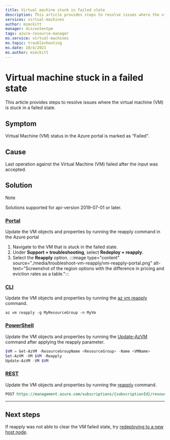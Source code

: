 ```yaml
---
title: Virtual machine stuck in failed state
description: This article provides steps to resolve issues where the virtual machine (VM) is stuck in a failed state. 
services: virtual-machines
author: mimckitt
manager: dcscontentpm
tags: azure-resource-manager
ms.service: virtual-machines
ms.topic: troubleshooting
ms.date: 10/4/2021
ms.author: mimckitt
---
```


# Virtual machine stuck in a failed state

This article provides steps to resolve issues where the virtual machine (VM) is stuck in a failed state.

## Symptom
Virtual Machine (VM) status in the Azure portal is marked as “Failed”. 
## Cause
Last operation against the Virtual Machine (VM) failed after the input was accepted.
## Solution

> [!NOTE]
> Solutions supported for api-version 2019-07-01 or later.

### [Portal](#tab/portal)
Update the VM objects and properties by running the reapply command in the Azure portal
1. Navigate to the VM that is stuck in the failed state.
1. Under **Support + troubleshooting**, select **Redeploy + reapply**.
1. Select the **Reapply** option.
:::image type="content" source="./media/troubleshoot-vm-reapply/vm-reapply-portal.png" alt-text="Screenshot of the region options with the difference in pricing and eviction rates as a table.":::

### [CLI](#tab/cli)
Update the VM objects and properties by running the [az vm reapply](https://docs.microsoft.com/cli/azure/vm?view=azure-cli-latest#az_vm_reapply) command.
```cli
az vm reapply -g MyResourceGroup -n MyVm
```

### [PowerShell](#tab/powershell)
Update the VM objects and properties by running the [Update-AzVM](https://docs.microsoft.com/powershell/module/az.compute/update-azvm?view=azps-6.5.0#examples) command after applying the reapply parameter.

```powershell
$VM = Get-AzVM -ResourceGroupName <ResourceGroup> -Name <VMName>
Set-AzVM -VM $VM -Reapply
Update-AzVM -VM $VM

```

### [REST](#tab/rest)

Update the VM objects and properties by running the [reapply](https://docs.microsoft.com/rest/api/compute/virtual-machines/reapply) command.
 
```rest
POST https://management.azure.com/subscriptions/{subscriptionId}/resourceGroups/{resourceGroupName}/providers/Microsoft.Compute/virtualMachines/{vmName}/reapply?api-version=2021-07-01
```
---


## Next steps
If reapply was not able to clear the VM failed state, try [redeploying to a new host node](redeploy-to-new-node-linux.md).
